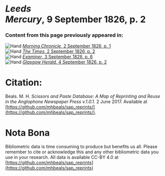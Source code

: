 # *Leeds Mercury*, 9 September 1826, p. 2  
  
### Content from this page previously appeared in:  
![Hand](http://scissorsandpaste.net/wp-content/uploads/2017/06/smallhandpointer.png) [*Morning Chronicle*, 2 September 1826, p. 1](https://mhbeals.github.io/sap_html/Morning-Chronicle/Morning-Chronicle-2-September-1826-p-1)  
![Hand](http://scissorsandpaste.net/wp-content/uploads/2017/06/smallhandpointer.png) [*The Times*, 2 September 1826, p. 2](https://mhbeals.github.io/sap_html/The-Times/The-Times-2-September-1826-p-2)  
![Hand](http://scissorsandpaste.net/wp-content/uploads/2017/06/smallhandpointer.png) [*Examiner*, 3 September 1826, p. 6](https://mhbeals.github.io/sap_html/Examiner/Examiner-3-September-1826-p-6)  
![Hand](http://scissorsandpaste.net/wp-content/uploads/2017/06/smallhandpointer.png) [*Glasgow Herald*, 4 September 1826, p. 2](https://mhbeals.github.io/sap_html/Glasgow-Herald/Glasgow-Herald-4-September-1826-p-2)  


# Citation: 

Beals. M. H. *Scissors and Paste Database: A Map of Reprinting and Reuse in the Anglophone Newspaper Press v.1.0.1.* 2 June 2017. Available at [https://github.com/mhbeals/sap_reprints/](https://github.com/mhbeals/sap_reprints/). 

# Nota Bona

Bibliometric data is time consuming to produce but benefits us all. Please remember to cite or acknowledge this and any other bibliometric data you use in your research. All data is available CC-BY 4.0 at [https://github.com/mhbeals/sap_reprints](https://github.com/mhbeals/sap_reprints)